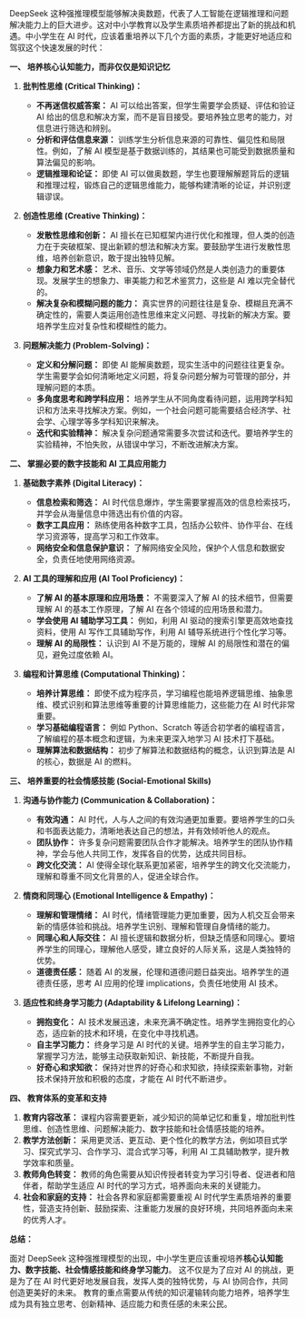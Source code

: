 DeepSeek 这种强推理模型能够解决奥数题，代表了人工智能在逻辑推理和问题解决能力上的巨大进步。这对中小学教育以及学生素质培养都提出了新的挑战和机遇。中小学生在 AI 时代，应该着重培养以下几个方面的素质，才能更好地适应和驾驭这个快速发展的时代：

**一、 培养核心认知能力，而非仅仅是知识记忆**

1.  **批判性思维 (Critical Thinking)：**
    *   **不再迷信权威答案：**  AI 可以给出答案，但学生需要学会质疑、评估和验证 AI 给出的信息和解决方案，而不是盲目接受。要培养独立思考的能力，对信息进行筛选和辨别。
    *   **分析和评估信息来源：**  训练学生分析信息来源的可靠性、偏见性和局限性。例如，了解 AI 模型是基于数据训练的，其结果也可能受到数据质量和算法偏见的影响。
    *   **逻辑推理和论证：**  即使 AI 可以做奥数题，学生也要理解解题背后的逻辑和推理过程，锻炼自己的逻辑思维能力，能够构建清晰的论证，并识别逻辑谬误。

2.  **创造性思维 (Creative Thinking)：**
    *   **发散性思维和创新：**  AI 擅长在已知框架内进行优化和推理，但人类的创造力在于突破框架、提出新颖的想法和解决方案。要鼓励学生进行发散性思维，培养创新意识，敢于提出独特见解。
    *   **想象力和艺术感：**  艺术、音乐、文学等领域仍然是人类创造力的重要体现。发展学生的想象力、审美能力和艺术鉴赏力，这些是 AI 难以完全替代的。
    *   **解决复杂和模糊问题的能力：**  真实世界的问题往往是复杂、模糊且充满不确定性的，需要人类运用创造性思维来定义问题、寻找新的解决方案。要培养学生应对复杂性和模糊性的能力。

3.  **问题解决能力 (Problem-Solving)：**
    *   **定义和分解问题：**  即使 AI 能解奥数题，现实生活中的问题往往更复杂。学生需要学会如何清晰地定义问题，将复杂问题分解为可管理的部分，并理解问题的本质。
    *   **多角度思考和跨学科应用：**  培养学生从不同角度看待问题，运用跨学科知识和方法来寻找解决方案。例如，一个社会问题可能需要结合经济学、社会学、心理学等多学科知识来解决。
    *   **迭代和实验精神：**  解决复杂问题通常需要多次尝试和迭代。要培养学生的实验精神，不怕失败，从错误中学习，不断改进解决方案。

**二、 掌握必要的数字技能和 AI 工具应用能力**

1.  **基础数字素养 (Digital Literacy)：**
    *   **信息检索和筛选：**  AI 时代信息爆炸，学生需要掌握高效的信息检索技巧，并学会从海量信息中筛选出有价值的内容。
    *   **数字工具应用：**  熟练使用各种数字工具，包括办公软件、协作平台、在线学习资源等，提高学习和工作效率。
    *   **网络安全和信息保护意识：**  了解网络安全风险，保护个人信息和数据安全，负责任地使用网络资源。

2.  **AI 工具的理解和应用 (AI Tool Proficiency)：**
    *   **了解 AI 的基本原理和应用场景：**  不需要深入了解 AI 的技术细节，但需要理解 AI 的基本工作原理，了解 AI 在各个领域的应用场景和潜力。
    *   **学会使用 AI 辅助学习工具：**  例如，利用 AI 驱动的搜索引擎更高效地查找资料，使用 AI 写作工具辅助写作，利用 AI 辅导系统进行个性化学习等。
    *   **理解 AI 的局限性：**  认识到 AI 不是万能的，理解 AI 的局限性和潜在的偏见，避免过度依赖 AI。

3.  **编程和计算思维 (Computational Thinking)：**
    *   **培养计算思维：**  即使不成为程序员，学习编程也能培养逻辑思维、抽象思维、模式识别和算法思维等重要的计算思维能力，这些能力在 AI 时代非常重要。
    *   **学习基础编程语言：**  例如 Python、Scratch 等适合初学者的编程语言，了解编程的基本概念和逻辑，为未来更深入地学习 AI 技术打下基础。
    *   **理解算法和数据结构：**  初步了解算法和数据结构的概念，认识到算法是 AI 的核心，数据是 AI 的燃料。

**三、 培养重要的社会情感技能 (Social-Emotional Skills)**

1.  **沟通与协作能力 (Communication & Collaboration)：**
    *   **有效沟通：**  AI 时代，人与人之间的有效沟通更加重要。要培养学生的口头和书面表达能力，清晰地表达自己的想法，并有效倾听他人的观点。
    *   **团队协作：**  许多复杂问题需要团队合作才能解决。培养学生的团队协作精神，学会与他人共同工作，发挥各自的优势，达成共同目标。
    *   **跨文化交流：**  AI 使得全球化联系更加紧密，培养学生的跨文化交流能力，理解和尊重不同文化背景的人，促进全球合作。

2.  **情商和同理心 (Emotional Intelligence & Empathy)：**
    *   **理解和管理情绪：**  AI 时代，情绪管理能力更加重要，因为人机交互会带来新的情感体验和挑战。培养学生识别、理解和管理自身情绪的能力。
    *   **同理心和人际交往：**  AI 擅长逻辑和数据分析，但缺乏情感和同理心。要培养学生的同理心，理解他人感受，建立良好的人际关系，这是人类独特的优势。
    *   **道德责任感：**  随着 AI 的发展，伦理和道德问题日益突出。培养学生的道德责任感，思考 AI 应用的伦理 implications，负责任地使用 AI 技术。

3.  **适应性和终身学习能力 (Adaptability & Lifelong Learning)：**
    *   **拥抱变化：**  AI 技术发展迅速，未来充满不确定性。培养学生拥抱变化的心态，适应新的技术和环境，在变化中寻找机遇。
    *   **自主学习能力：**  终身学习是 AI 时代的关键。培养学生的自主学习能力，掌握学习方法，能够主动获取新知识、新技能，不断提升自我。
    *   **好奇心和求知欲：**  保持对世界的好奇心和求知欲，持续探索新事物，对新技术保持开放和积极的态度，才能在 AI 时代不断进步。

**四、  教育体系的变革和支持**

1.  **教育内容改革：**  课程内容需要更新，减少知识的简单记忆和重复，增加批判性思维、创造性思维、问题解决能力、数字技能和社会情感技能的培养。
2.  **教学方法创新：**  采用更灵活、更互动、更个性化的教学方法，例如项目式学习、探究式学习、合作学习、混合式学习等，利用 AI 工具辅助教学，提升教学效率和质量。
3.  **教师角色转变：**  教师的角色需要从知识传授者转变为学习引导者、促进者和陪伴者，帮助学生适应 AI 时代的学习方式，培养面向未来的关键能力。
4.  **社会和家庭的支持：**  社会各界和家庭都需要重视 AI 时代学生素质培养的重要性，营造支持创新、鼓励探索、注重能力发展的良好环境，共同培养面向未来的优秀人才。

**总结：**

面对 DeepSeek 这种强推理模型的出现，中小学生更应该重视培养**核心认知能力、数字技能、社会情感技能和终身学习能力**。  这不仅是为了应对 AI 的挑战，更是为了在 AI 时代更好地发展自我，发挥人类的独特优势，与 AI 协同合作，共同创造更美好的未来。  教育的重点需要从传统的知识灌输转向能力培养，培养学生成为具有独立思考、创新精神、适应能力和责任感的未来公民。